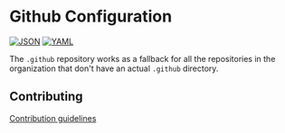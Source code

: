 # Github Configuration

[![JSON](https://github.com/darioblanco/.github/actions/workflows/json.yaml/badge.svg)](https://github.com/darioblanco/.github/actions/workflows/json.yaml)
[![YAML](https://github.com/darioblanco/.github/actions/workflows/yaml.yaml/badge.svg)](https://github.com/darioblanco/.github/actions/workflows/yaml.yaml)

The `.github` repository works as a fallback for all the repositories in the organization
that don't have an actual `.github` directory.

## Contributing

[Contribution guidelines](CONTRIBUTING.md)
